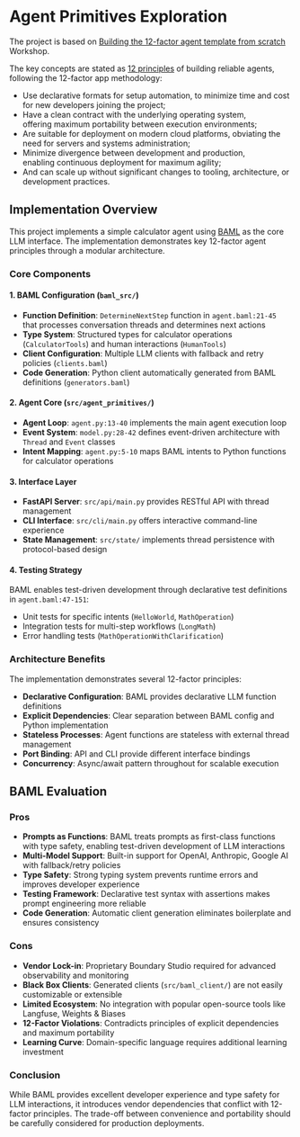 # Agent Primitives Exploration

The project is based on [Building the 12-factor agent template from scratch](https://github.com/humanlayer/12-factor-agents/blob/main/workshops/2025-05/walkthrough.md) Workshop.

The key concepts are stated as [12 principles]((https://github.com/humanlayer/12-factor-agents/tree/main)) of building reliable agents, following the 12-factor app methodology:
- Use declarative formats for setup automation, to minimize time and cost for new developers joining the project;
- Have a clean contract with the underlying operating system, offering maximum portability between execution environments;
- Are suitable for deployment on modern cloud platforms, obviating the need for servers and systems administration;
- Minimize divergence between development and production, enabling continuous deployment for maximum agility;
- And can scale up without significant changes to tooling, architecture, or development practices.

## Implementation Overview

This project implements a simple calculator agent using [BAML](https://docs.boundaryml.com/home) as the core LLM interface. The implementation demonstrates key 12-factor agent principles through a modular architecture.

### Core Components

#### 1. BAML Configuration (`baml_src/`)
- **Function Definition**: `DetermineNextStep` function in `agent.baml:21-45` that processes conversation threads and determines next actions
- **Type System**: Structured types for calculator operations (`CalculatorTools`) and human interactions (`HumanTools`)
- **Client Configuration**: Multiple LLM clients with fallback and retry policies (`clients.baml`)
- **Code Generation**: Python client automatically generated from BAML definitions (`generators.baml`)

#### 2. Agent Core (`src/agent_primitives/`)
- **Agent Loop**: `agent.py:13-40` implements the main agent execution loop
- **Event System**: `model.py:28-42` defines event-driven architecture with `Thread` and `Event` classes
- **Intent Mapping**: `agent.py:5-10` maps BAML intents to Python functions for calculator operations

#### 3. Interface Layer
- **FastAPI Server**: `src/api/main.py` provides RESTful API with thread management
- **CLI Interface**: `src/cli/main.py` offers interactive command-line experience
- **State Management**: `src/state/` implements thread persistence with protocol-based design

#### 4. Testing Strategy
BAML enables test-driven development through declarative test definitions in `agent.baml:47-151`:
- Unit tests for specific intents (`HelloWorld`, `MathOperation`)
- Integration tests for multi-step workflows (`LongMath`)
- Error handling tests (`MathOperationWithClarification`)

### Architecture Benefits

The implementation demonstrates several 12-factor principles:
- **Declarative Configuration**: BAML provides declarative LLM function definitions
- **Explicit Dependencies**: Clear separation between BAML config and Python implementation
- **Stateless Processes**: Agent functions are stateless with external thread management
- **Port Binding**: API and CLI provide different interface bindings
- **Concurrency**: Async/await pattern throughout for scalable execution

## BAML Evaluation

### Pros
- **Prompts as Functions**: BAML treats prompts as first-class functions with type safety, enabling test-driven development of LLM interactions
- **Multi-Model Support**: Built-in support for OpenAI, Anthropic, Google AI with fallback/retry policies
- **Type Safety**: Strong typing system prevents runtime errors and improves developer experience
- **Testing Framework**: Declarative test syntax with assertions makes prompt engineering more reliable
- **Code Generation**: Automatic client generation eliminates boilerplate and ensures consistency

### Cons
- **Vendor Lock-in**: Proprietary Boundary Studio required for advanced observability and monitoring
- **Black Box Clients**: Generated clients (`src/baml_client/`) are not easily customizable or extensible
- **Limited Ecosystem**: No integration with popular open-source tools like Langfuse, Weights & Biases
- **12-Factor Violations**: Contradicts principles of explicit dependencies and maximum portability
- **Learning Curve**: Domain-specific language requires additional learning investment

### Conclusion

While BAML provides excellent developer experience and type safety for LLM interactions, it introduces vendor dependencies that conflict with 12-factor principles. The trade-off between convenience and portability should be carefully considered for production deployments.


